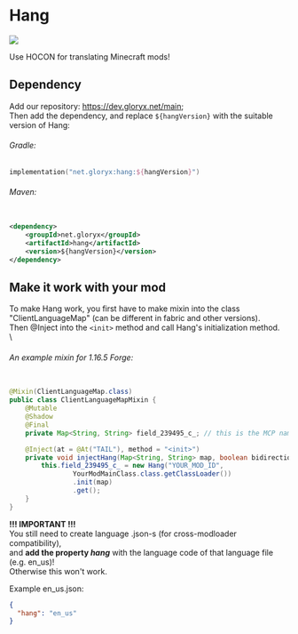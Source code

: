 # Hang

<a href="https://dev.gloryx.net/#/main/net/gloryx/hang">
    <img src="https://dev.gloryx.net/api/badge/latest/main/net/gloryx/hang?color=40c14a&name=Hang&prefix=v" />
</a>

Use HOCON for translating Minecraft mods!

## Dependency

Add our repository: https://dev.gloryx.net/main; \
Then add the dependency, and replace `${hangVersion}` with the suitable version of Hang:

###### Gradle:

```kotlin
implementation("net.gloryx:hang:${hangVersion}")
```

###### Maven:

```xml

<dependency>
    <groupId>net.gloryx</groupId>
    <artifactId>hang</artifactId>
    <version>${hangVersion}</version>
</dependency>
```

## Make it work with your mod

To make Hang work, you first have to make mixin into the class "ClientLanguageMap" (can be different in fabric and other
versions). \
Then @Inject into the `<init>` method and call Hang's initialization method. \
\

###### An example mixin for 1.16.5 Forge:

```java

@Mixin(ClientLanguageMap.class)
public class ClientLanguageMapMixin {
    @Mutable
    @Shadow
    @Final
    private Map<String, String> field_239495_c_; // this is the MCP name for the property "map"

    @Inject(at = @At("TAIL"), method = "<init>")
    private void injectHang(Map<String, String> map, boolean bidirectional, CallbackInfo info) {
        this.field_239495_c_ = new Hang("YOUR_MOD_ID",
                YourModMainClass.class.getClassLoader())
                .init(map)
                .get();
    }
}
```

**!!! IMPORTANT !!!** \
You still need to create language .json-s (for cross-modloader compatibility), \
and **add the property _hang_** with the language code of that language file (e.g. en_us)! \
Otherwise this won't work.

Example en_us.json:

```json
{
  "hang": "en_us"
}
```

